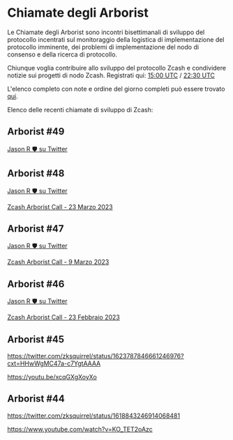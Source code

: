 # Chiamate degli Arborist

Le Chiamate degli Arborist sono incontri bisettimanali di sviluppo del protocollo incentrati sul monitoraggio della logistica di implementazione del protocollo imminente, dei problemi di implementazione del nodo di consenso e della ricerca di protocollo.

Chiunque voglia contribuire allo sviluppo del protocollo Zcash e condividere notizie sui progetti di nodo Zcash. Registrati qui: [15:00 UTC](https://us06web.zoom.us/webinar/register/WN_Vk7WMz9sRkiIr_hqH_x3LA) / [22:30 UTC](https://us06web.zoom.us/webinar/register/WN_z0k1ipsnRkS4-DGqDhULdA)

L'elenco completo con note e ordine del giorno completi può essere trovato [qui](https://github.com/ZcashCommunityGrants/arboretum-notes). 

Elenco delle recenti chiamate di sviluppo di Zcash:

## Arborist #49

[Jason R 🛡️ su Twitter](https://twitter.com/zksquirrel/status/1644115391575105537?cxt=HHwWgoCxyZuPidEtAAAA)

## Arborist #48

[Jason R 🛡️ su Twitter](https://twitter.com/zksquirrel/status/1639157209962541058?cxt=HHwWhMCz7Yezur8tAAAA)

[Zcash Arborist Call - 23 Marzo 2023](https://www.youtube.com/watch?v=k9bd3KCUoNs)

## Arborist #47

[Jason R 🛡️ su Twitter](https://twitter.com/zksquirrel/status/1633999586023944199)

[Zcash Arborist Call - 9 Marzo 2023](https://www.youtube.com/watch?v=_FQlSvlukmU)

## Arborist #46

[Jason R 🛡️ su Twitter](https://twitter.com/zksquirrel/status/1629021480372641800)

[Zcash Arborist Call - 23 Febbraio 2023](https://www.youtube.com/watch?v=iw5bAyLFpf4)

## Arborist #45  

https://twitter.com/zksquirrel/status/1623787846661246976?cxt=HHwWgMC47a-c7YgtAAAA

https://youtu.be/xcqGXgXoyXo

## Arborist #44  

https://twitter.com/zksquirrel/status/1618843246914068481 

https://www.youtube.com/watch?v=KO_TET2oAzc
